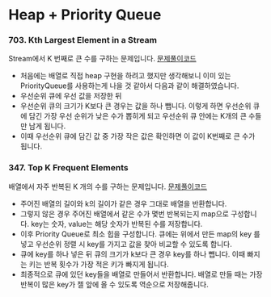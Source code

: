 # Heap + Priority Queue

### 703. Kth Largest Element in a Stream
Stream에서 K 번째로 큰 수를 구하는 문제입니다.
[문제풀이코드](https://github.com/hanbee1005/AlgorithmStudy/blob/master/Leetcode/202301/KthLargestElementInAStream_703.java)
- 처음에는 배열로 직접 heap 구현을 하려고 했지만 생각해보니 이미 있는 PriorityQueue를 사용하는게 나을 것 같아서 다음과 같이 해결하였습니다.
- 우선순위 큐에 우선 값을 저장한 뒤
- 우선순위 큐의 크기가 K보다 큰 경우는 값을 하나 뺍니다. 이렇게 하면 우선순위 큐에 담긴 가장 우선 순위가 낮은 수가 뽑히게 되고 우선순위 큐 안에는 K개의 큰 수들만 남게 됩니다.
- 이때 우선순위 큐에 담긴 값 중 가장 작은 값은 확인하면 이 값이 K번째로 큰 수가 됩니다.

### 347. Top K Frequent Elements
배열에서 자주 반복된 K 개의 수를 구하는 문제입니다.
[문제풀이코드](https://github.com/hanbee1005/AlgorithmStudy/blob/master/Leetcode/202301/TopKFrequentElements_347.java)
- 주어진 배열의 길이와 k의 길이가 같은 경우 그대로 배열을 반환합니다.
- 그렇지 않은 경우 주어진 배열에서 같은 수가 몇번 반복되는지 map으로 구성합니다. key는 숫자, value는 해당 숫자가 반복된 수를 저장합니다.
- 이후 Priority Queue로 최소 힙을 구성합니다. 큐에는 위에서 만든 map의 key 를 넣고 우선순위 정렬 시 key를 가지고 값을 찾아 비교할 수 있도록 합니다.
- 큐에 key를 하나 넣은 뒤 큐의 크기가 k보다 큰 경우 key를 하나 뺍니다. 이때 빠지는 키는 반복 횟수가 가장 적은 키가 빠지게 됩니다.
- 최종적으로 큐에 있던 key들을 배열로 만들어서 반환합니다. 배열로 만들 때는 가장 반복이 많은 key가 젤 앞에 올 수 있도록 역순으로 저장해줍니다.